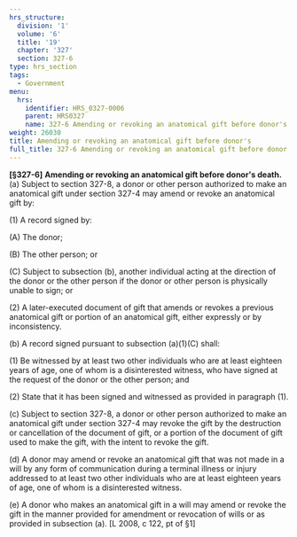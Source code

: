 ```yaml
---
hrs_structure:
  division: '1'
  volume: '6'
  title: '19'
  chapter: '327'
  section: 327-6
type: hrs_section
tags:
  - Government
menu:
  hrs:
    identifier: HRS_0327-0006
    parent: HRS0327
    name: 327-6 Amending or revoking an anatomical gift before donor's
weight: 26030
title: Amending or revoking an anatomical gift before donor's
full_title: 327-6 Amending or revoking an anatomical gift before donor's
---
```

**[§327-6]** **Amending or revoking an anatomical gift before donor's death.** (a) Subject to section 327-8, a donor or other person authorized to make an anatomical gift under section 327-4 may amend or revoke an anatomical gift by:

(1) A record signed by:

(A) The donor;

(B) The other person; or

(C) Subject to subsection (b), another individual acting at the direction of the donor or the other person if the donor or other person is physically unable to sign; or

(2) A later-executed document of gift that amends or revokes a previous anatomical gift or portion of an anatomical gift, either expressly or by inconsistency.

(b) A record signed pursuant to subsection (a)(1)(C) shall:

(1) Be witnessed by at least two other individuals who are at least eighteen years of age, one of whom is a disinterested witness, who have signed at the request of the donor or the other person; and

(2) State that it has been signed and witnessed as provided in paragraph (1).

(c) Subject to section 327-8, a donor or other person authorized to make an anatomical gift under section 327-4 may revoke the gift by the destruction or cancellation of the document of gift, or a portion of the document of gift used to make the gift, with the intent to revoke the gift.

(d) A donor may amend or revoke an anatomical gift that was not made in a will by any form of communication during a terminal illness or injury addressed to at least two other individuals who are at least eighteen years of age, one of whom is a disinterested witness.

(e) A donor who makes an anatomical gift in a will may amend or revoke the gift in the manner provided for amendment or revocation of wills or as provided in subsection (a). [L 2008, c 122, pt of §1]